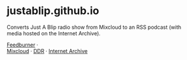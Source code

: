# justablip.github.io

Converts Just A Blip radio show from Mixcloud to an RSS podcast (with media hosted on the Internet Archive).

[Feedburner](http://feeds.feedburner.com/just-a-blip">Feedburner) ·  
[Mixcloud](https://www.mixcloud.com/DublinDigitalRadio/playlists/just-a-blip/">) · 
[DDR](https://listen.dublindigitalradio.com/resident/just-a-blip) · 
[Internet Archive](https://archive.org/details/@abmc?&and[]=subject%3A%22justablip%22)
